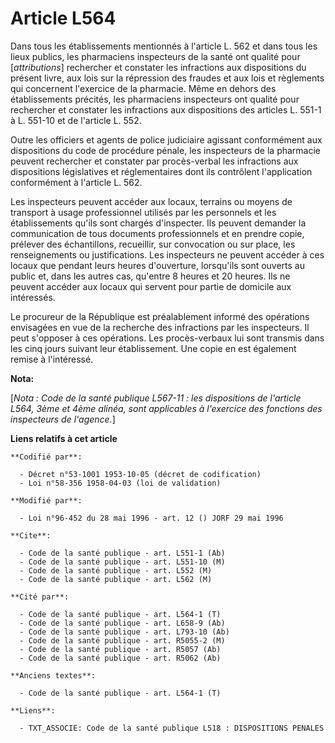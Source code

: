 # Article L564

Dans tous les établissements mentionnés à l'article L. 562 et dans tous les lieux publics, les pharmaciens inspecteurs de la
santé ont qualité pour [*attributions*] rechercher et constater les infractions aux dispositions du présent livre, aux lois
sur la répression des fraudes et aux lois et règlements qui concernent l'exercice de la pharmacie. Même en dehors des
établissements précités, les pharmaciens inspecteurs ont qualité pour rechercher et constater les infractions aux
dispositions des articles L. 551-1 à L. 551-10 et de l'article L. 552.

Outre les officiers et agents de police judiciaire agissant conformément aux dispositions du code de procédure pénale, les
inspecteurs de la pharmacie peuvent rechercher et constater par procès-verbal les infractions aux dispositions législatives
et réglementaires dont ils contrôlent l'application conformément à l'article L. 562.

Les inspecteurs peuvent accéder aux locaux, terrains ou moyens de transport à usage professionnel utilisés par les personnels
et les établissements qu'ils sont chargés d'inspecter. Ils peuvent demander la communication de tous documents professionnels
et en prendre copie, prélever des échantillons, recueillir, sur convocation ou sur place, les renseignements ou
justifications. Les inspecteurs ne peuvent accéder à ces locaux que pendant leurs heures d'ouverture, lorsqu'ils sont ouverts
au public et, dans les autres cas, qu'entre 8 heures et 20 heures. Ils ne peuvent accéder aux locaux qui servent pour partie
de domicile aux intéressés.

Le procureur de la République est préalablement informé des opérations envisagées en vue de la recherche des infractions par
les inspecteurs. Il peut s'opposer à ces opérations. Les procès-verbaux lui sont transmis dans les cinq jours suivant leur
établissement. Une copie en est également remise à l'intéressé.

**Nota:**

[*Nota : Code de la santé publique L567-11 : les dispositions de l'article L564, 3ème et 4ème alinéa, sont applicables à
l'exercice des fonctions des inspecteurs de l'agence.*]

**Liens relatifs à cet article**

	**Codifié par**:

	  - Décret n°53-1001 1953-10-05 (décret de codification)
	  - Loi n°58-356 1958-04-03 (loi de validation)

	**Modifié par**:

	  - Loi n°96-452 du 28 mai 1996 - art. 12 () JORF 29 mai 1996

	**Cite**:

	  - Code de la santé publique - art. L551-1 (Ab)
	  - Code de la santé publique - art. L551-10 (M)
	  - Code de la santé publique - art. L552 (M)
	  - Code de la santé publique - art. L562 (M)

	**Cité par**:

	  - Code de la santé publique - art. L564-1 (T)
	  - Code de la santé publique - art. L658-9 (Ab)
	  - Code de la santé publique - art. L793-10 (Ab)
	  - Code de la santé publique - art. R5055-2 (M)
	  - Code de la santé publique - art. R5057 (Ab)
	  - Code de la santé publique - art. R5062 (Ab)

	**Anciens textes**:

	  - Code de la santé publique - art. L564-1 (T)

	**Liens**:

	  - TXT_ASSOCIE: Code de la santé publique L518 : DISPOSITIONS PENALES

